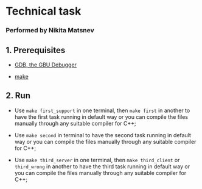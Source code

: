 # Technical task
### Performed by Nikita Matsnev

## 1. Prerequisites

* [GDB, the GBU Debugger](https://www.sourceware.org/gdb/)

* [make](https://www.gnu.org/software/make/manual/make.html)

## 2. Run

* Use `make first_support` in one terminal, then `make first` in another to have the first task running in default way or 
you can compile the files manually through any suitable compiler for C++;

* Use `make second` in terminal to have the second task running in default way or 
you can compile the files manually through any suitable compiler for C++;

* Use `make third_server` in one terminal, then `make third_client` or `third_wrong` in another to have the third task running in default way or 
you can compile the files manually through any suitable compiler for C++;

